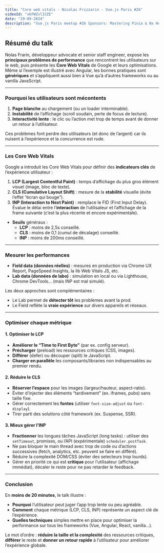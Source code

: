 ```yaml
---
title: "Core web vitals - Nicolas Frizzarin - Vue.js Paris #26"
videoId: "xkFWZvl3JZE"
date: "29-09-2024"
description: "Vue.js Paris meetup #26 Sponsors: Mastering Pinia & Nx Host: Valtech"
---
```


<YoutubeVideoDetails :video-id="videoId" :video-title="title" :video-description="description">

## Résumé du talk

Nolas Frarin, développeur advocate et senior staff engineer, expose les **principaux problèmes de performance** que rencontrent les utilisateurs sur le web, puis présente les **Core Web Vitals** de Google et leurs optimisations. Même si l’exemple est illustré avec Angular, les bonnes pratiques sont **génériques** et s’appliquent aussi bien à Vue qu’à d’autres frameworks ou au vanilla JavaScript.

---

### Pourquoi les utilisateurs sont mécontents

1. **Page blanche** au chargement (ou un loader interminable).
2. **Instabilité** de l’affichage (scroll soudain, perte de focus de lecture).
3. **Interactivité lente** : le clic ou l’action met trop de temps avant de donner un retour à l’utilisateur.

Ces problèmes font perdre des utilisateurs (et donc de l’argent) car ils nuisent à l’expérience et la concurrence est rude.

---

### Les Core Web Vitals

Google a introduit les Core Web Vitals pour définir des **indicateurs clés** de l’expérience utilisateur :

1. **LCP (Largest Contentful Paint)** : temps d’affichage du plus gros élément visuel (image, bloc de texte).
2. **CLS (Cumulative Layout Shift)** : mesure de la **stabilité** visuelle (évite l’effet “écran qui bouge”).
3. **INP (Interaction to Next Paint)** : remplace le FID (First Input Delay). Évalue le délai entre l’**interaction** de l’utilisateur et l’affichage de la frame suivante (c’est la plus récente et encore expérimentale).

- **Seuils** généraux :
  - **LCP** : moins de 2,5s conseillé.
  - **CLS** : moins de 0,1 (cumul de décalage) conseillé.
  - **INP** : moins de 200ms conseillé.

---

### Mesurer les performances

- **Field data (données réelles)** : mesures en production via Chrome UX Report, PageSpeed Insights, la lib Web Vitals JS, etc.
- **Lab data (données de labo)** : simulation en local ou via Lighthouse, Chrome DevTools… (mais INP est mal simulé).

Les deux approches sont complémentaires :

- Le Lab permet de **détecter tôt** les problèmes avant la prod.
- Le Field reflète la **vraie expérience** sur divers appareils et réseaux.

---

### Optimiser chaque métrique

#### 1. Optimiser le LCP

- **Améliorer le “Time to First Byte”** (par ex. config serveur).
- **Précharger** (preload) les ressources critiques (CSS, images).
- **Différer** (defer) ou découper (split) le JavaScript.
- **Charger en parallèle** les composants/libraries non indispensables au premier rendu.

#### 2. Réduire le CLS

- **Réserver l’espace** pour les images (largeur/hauteur, aspect-ratio).
- Éviter d’injecter des éléments “tardivement” (ex. iframes, pubs) sans taille fixe.
- Gérer correctement les **fontes** (utiliser `font-size-adjust` ou `font-display`).
- Tirer parti des solutions côté framework (ex. Suspense, SSR).

#### 3. Mieux gérer l’INP

- **Fractionner** les longues tâches JavaScript (long tasks) : utiliser des `setTimeout`, promises, ou l’API (expérimentale) `scheduler.postTask`.
- Ne pas bloquer le main thread avec trop de code ou d’actions successives (fetch, analytics, etc. peuvent se faire en différé).
- Réduire la complexité DOM/CSS (éviter des selecteurs trop lourds).
- Gérer en priorité ce qui est **critique** pour l’utilisateur (affichage immédiat), décaler le reste pour ne pas retarder le feedback.

---

### Conclusion

En **moins de 20 minutes**, le talk illustre :

- **Pourquoi** l’utilisateur peut juger l’app trop lente ou peu agréable.
- **Comment** chaque métrique (LCP, CLS, INP) représente un aspect clé de l’expérience.
- **Quelles techniques** simples mettre en place pour optimiser la performance sur tous les frameworks (Vue, Angular, React, vanilla…).

Le mot d’ordre : **réduire la taille et la complexité** des ressources critiques, **différer** le reste et **donner un retour rapide** à l’utilisateur pour améliorer l’expérience globale.
